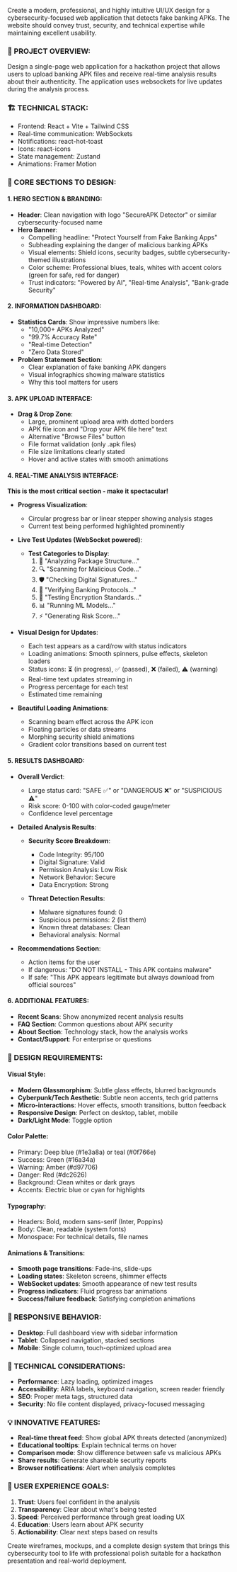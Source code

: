 Create a modern, professional, and highly intuitive UI/UX design for a cybersecurity-focused web application that detects fake banking APKs. The website should convey trust, security, and technical expertise while maintaining excellent usability.

### 🎯 PROJECT OVERVIEW:
Design a single-page web application for a hackathon project that allows users to upload banking APK files and receive real-time analysis results about their authenticity. The application uses websockets for live updates during the analysis process.

### 🏗️ TECHNICAL STACK:
- Frontend: React + Vite + Tailwind CSS
- Real-time communication: WebSockets
- Notifications: react-hot-toast
- Icons: react-icons
- State management: Zustand
- Animations: Framer Motion

### 📱 CORE SECTIONS TO DESIGN:

#### 1. HERO SECTION & BRANDING:
- **Header**: Clean navigation with logo "SecureAPK Detector" or similar cybersecurity-focused name
- **Hero Banner**: 
  - Compelling headline: "Protect Yourself from Fake Banking Apps"
  - Subheading explaining the danger of malicious banking APKs
  - Visual elements: Shield icons, security badges, subtle cybersecurity-themed illustrations
  - Color scheme: Professional blues, teals, whites with accent colors (green for safe, red for danger)
  - Trust indicators: "Powered by AI", "Real-time Analysis", "Bank-grade Security"

#### 2. INFORMATION DASHBOARD:
- **Statistics Cards**: Show impressive numbers like:
  - "10,000+ APKs Analyzed"
  - "99.7% Accuracy Rate" 
  - "Real-time Detection"
  - "Zero Data Stored"
- **Problem Statement Section**: 
  - Clear explanation of fake banking APK dangers
  - Visual infographics showing malware statistics
  - Why this tool matters for users

#### 3. APK UPLOAD INTERFACE:
- **Drag & Drop Zone**: 
  - Large, prominent upload area with dotted borders
  - APK file icon and "Drop your APK file here" text
  - Alternative "Browse Files" button
  - File format validation (only .apk files)
  - File size limitations clearly stated
  - Hover and active states with smooth animations

#### 4. REAL-TIME ANALYSIS INTERFACE:
**This is the most critical section - make it spectacular!**

- **Progress Visualization**:
  - Circular progress bar or linear stepper showing analysis stages
  - Current test being performed highlighted prominently
  
- **Live Test Updates (WebSocket powered)**:
  - **Test Categories to Display**:
    1. 📱 "Analyzing Package Structure..." 
    2. 🔍 "Scanning for Malicious Code..."
    3. 🛡️ "Checking Digital Signatures..."
    4. 🏦 "Verifying Banking Protocols..."
    5. 🔐 "Testing Encryption Standards..."
    6. 📊 "Running ML Models..."
    7. ⚡ "Generating Risk Score..."

- **Visual Design for Updates**:
  - Each test appears as a card/row with status indicators
  - Loading animations: Smooth spinners, pulse effects, skeleton loaders
  - Status icons: ⏳ (in progress), ✅ (passed), ❌ (failed), ⚠️ (warning)
  - Real-time text updates streaming in
  - Progress percentage for each test
  - Estimated time remaining

- **Beautiful Loading Animations**:
  - Scanning beam effect across the APK icon
  - Floating particles or data streams
  - Morphing security shield animations
  - Gradient color transitions based on current test

#### 5. RESULTS DASHBOARD:
- **Overall Verdict**: 
  - Large status card: "SAFE ✅" or "DANGEROUS ❌" or "SUSPICIOUS ⚠️"
  - Risk score: 0-100 with color-coded gauge/meter
  - Confidence level percentage

- **Detailed Analysis Results**:
  - **Security Score Breakdown**:
    - Code Integrity: 95/100
    - Digital Signature: Valid
    - Permission Analysis: Low Risk
    - Network Behavior: Secure
    - Data Encryption: Strong
  
  - **Threat Detection Results**:
    - Malware signatures found: 0
    - Suspicious permissions: 2 (list them)
    - Known threat databases: Clean
    - Behavioral analysis: Normal

- **Recommendations Section**:
  - Action items for the user
  - If dangerous: "DO NOT INSTALL - This APK contains malware"
  - If safe: "This APK appears legitimate but always download from official sources"

#### 6. ADDITIONAL FEATURES:
- **Recent Scans**: Show anonymized recent analysis results
- **FAQ Section**: Common questions about APK security
- **About Section**: Technology stack, how the analysis works
- **Contact/Support**: For enterprise or questions

### 🎨 DESIGN REQUIREMENTS:

#### Visual Style:
- **Modern Glassmorphism**: Subtle glass effects, blurred backgrounds
- **Cyberpunk/Tech Aesthetic**: Subtle neon accents, tech grid patterns
- **Micro-interactions**: Hover effects, smooth transitions, button feedback
- **Responsive Design**: Perfect on desktop, tablet, mobile
- **Dark/Light Mode**: Toggle option

#### Color Palette:
- Primary: Deep blue (#1e3a8a) or teal (#0f766e)
- Success: Green (#16a34a)
- Warning: Amber (#d97706)
- Danger: Red (#dc2626)
- Background: Clean whites or dark grays
- Accents: Electric blue or cyan for highlights

#### Typography:
- Headers: Bold, modern sans-serif (Inter, Poppins)
- Body: Clean, readable (system fonts)
- Monospace: For technical details, file names

#### Animations & Transitions:
- **Smooth page transitions**: Fade-ins, slide-ups
- **Loading states**: Skeleton screens, shimmer effects
- **WebSocket updates**: Smooth appearance of new test results
- **Progress indicators**: Fluid progress bar animations
- **Success/failure feedback**: Satisfying completion animations

### 📱 RESPONSIVE BEHAVIOR:
- **Desktop**: Full dashboard view with sidebar information
- **Tablet**: Collapsed navigation, stacked sections
- **Mobile**: Single column, touch-optimized upload area

### 🔧 TECHNICAL CONSIDERATIONS:
- **Performance**: Lazy loading, optimized images
- **Accessibility**: ARIA labels, keyboard navigation, screen reader friendly
- **SEO**: Proper meta tags, structured data
- **Security**: No file content displayed, privacy-focused messaging

### 💡 INNOVATIVE FEATURES:
- **Real-time threat feed**: Show global APK threats detected (anonymized)
- **Educational tooltips**: Explain technical terms on hover
- **Comparison mode**: Show difference between safe vs malicious APKs
- **Share results**: Generate shareable security reports
- **Browser notifications**: Alert when analysis completes

### 🎯 USER EXPERIENCE GOALS:
1. **Trust**: Users feel confident in the analysis
2. **Transparency**: Clear about what's being tested
3. **Speed**: Perceived performance through great loading UX
4. **Education**: Users learn about APK security
5. **Actionability**: Clear next steps based on results

Create wireframes, mockups, and a complete design system that brings this cybersecurity tool to life with professional polish suitable for a hackathon presentation and real-world deployment.
